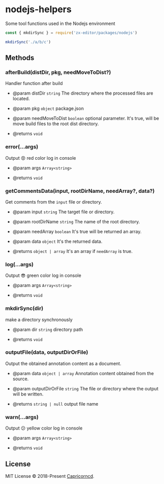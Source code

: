 # nodejs-helpers

Some tool functions used in the Nodejs environment

 ```js
 const { mkdirSync } = require('zx-editor/packages/nodejs')

 mkdirSync('./a/b/c')
 ```

## Methods

### afterBuild(distDir, pkg, needMoveToDist?)

Handler function after build

- @param distDir `string` The directory where the processed files are located.
- @param pkg `object` package.json
- @param needMoveToDist `boolean` optional parameter. It's true, will be move build files to the root dist directory.

- @returns `void`

### error(...args)

Output 😡 red color log in console

- @param args `Array<string>`

- @returns `void`

### getCommentsData(input, rootDirName, needArray?, data?)

Get comments from the `input` file or directory.

- @param input `string` The target file or directory.
- @param rootDirName `string` The name of the root directory.
- @param needArray `boolean` It's true will be returned an array.
- @param data `object` It's the returned data.

- @returns `object | array` It's an array if `needArray` is true.

### log(...args)

Output 😎 green color log in console

- @param args `Array<string>`

- @returns `void`

### mkdirSync(dir)

make a directory synchronously

- @param dir `string` directory path

- @returns `void`

### outputFile(data, outputDirOrFile)

Output the obtained annotation content as a document.

- @param data `object | array` Annotation content obtained from the source.
- @param outputDirOrFile `string` The file or directory where the output will be written.

- @returns `string | null` output file name

### warn(...args)

Output 😕 yellow color log in console

- @param args `Array<string>`

- @returns `void`

## License

MIT License © 2018-Present [Capricorncd](https://github.com/capricorncd).